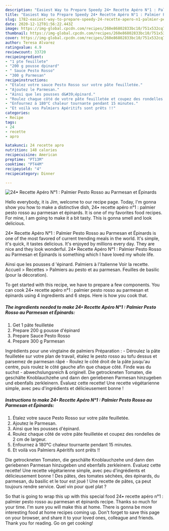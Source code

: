 ```yaml
---
description: "Easiest Way to Prepare Speedy 24• Recette Apéro N°1 : Palmier Pesto Rosso au Parmesan et Épinards"
title: "Easiest Way to Prepare Speedy 24• Recette Apéro N°1 : Palmier Pesto Rosso au Parmesan et Épinards"
slug: 1782-easiest-way-to-prepare-speedy-24-recette-apero-n1-palmier-pesto-rosso-au-parmesan-et-epinards
date: 2020-12-12T01:56:22.443Z
image: https://img-global.cpcdn.com/recipes/260e86802833bc10/751x532cq70/24•-recette-apero-n1-palmier-pesto-rosso-au-parmesan-et-epinards-photo-principale-de-la-recette.jpg
thumbnail: https://img-global.cpcdn.com/recipes/260e86802833bc10/751x532cq70/24•-recette-apero-n1-palmier-pesto-rosso-au-parmesan-et-epinards-photo-principale-de-la-recette.jpg
cover: https://img-global.cpcdn.com/recipes/260e86802833bc10/751x532cq70/24•-recette-apero-n1-palmier-pesto-rosso-au-parmesan-et-epinards-photo-principale-de-la-recette.jpg
author: Teresa Alvarez
ratingvalue: 4.9
reviewcount: 33720
recipeingredient:
- "1 pte feuillete"
- "200 g pousse dpinard"
- " Sauce Pesto Rosso"
- "300 g Parmesan"
recipeinstructions:
- "Étalez votre sauce Pesto Rosso sur votre pâte feuilletée."
- "Ajoutez le Parmesan."
- "Ainsi que les pousses d&#39;épinard."
- "Roulez chaque côté de votre pâte feuilletée et coupez des rondelles de 2 cm de largeur."
- "Enfournez à 180°C chaleur tournante pendant 15 minutes."
- "Et voilà vos Palmiers Apéritifs sont prêts !!"
categories:
- Recipe
tags:
- 24
- recette
- apro

katakunci: 24 recette apro 
nutrition: 148 calories
recipecuisine: American
preptime: "PT13M"
cooktime: "PT44M"
recipeyield: "4"
recipecategory: Dinner

---
```



![24• Recette Apéro N°1 : Palmier Pesto Rosso au Parmesan et Épinards](https://img-global.cpcdn.com/recipes/260e86802833bc10/751x532cq70/24•-recette-apero-n1-palmier-pesto-rosso-au-parmesan-et-epinards-photo-principale-de-la-recette.jpg)

Hello everybody, it is Jim, welcome to our recipe page. Today, I'm gonna show you how to make a distinctive dish, 24• recette apéro n°1 : palmier pesto rosso au parmesan et épinards. It is one of my favorites food recipes. For mine, I am going to make it a bit tasty. This is gonna smell and look delicious.

24• Recette Apéro N°1 : Palmier Pesto Rosso au Parmesan et Épinards is one of the most favored of current trending meals in the world. It's simple, it's quick, it tastes delicious. It's enjoyed by millions every day. They are nice and they look wonderful. 24• Recette Apéro N°1 : Palmier Pesto Rosso au Parmesan et Épinards is something which I have loved my whole life.

Ainsi que les pousses d &#39;épinard. Palmiers à l&#39;italienne Voir la recette. Accueil &gt; Recettes &gt; Palmiers au pesto et au parmesan. Feuilles de basilic (pour la décoration).


To get started with this recipe, we have to prepare a few components. You can cook 24• recette apéro n°1 : palmier pesto rosso au parmesan et épinards using 4 ingredients and 6 steps. Here is how you cook that.

<!--inarticleads1-->

##### The ingredients needed to make 24• Recette Apéro N°1 : Palmier Pesto Rosso au Parmesan et Épinards:

1. Get 1 pâte feuilletée
1. Prepare 200 g pousse d&#39;épinard
1. Prepare  Sauce Pesto Rosso
1. Prepare 300 g Parmesan


Ingrédients pour une vingtaine de palmiers Préparation : - Déroulez la pâte feuilletée sur votre plan de travail, étalez le pesto rosso au tofu dessus et parsemez de parmesan râpé - Roulez le côté droit de la pâte jusqu&#39;au centre, puis roulez le côté gauche afin que chaque côté. Finde was du suchst - abwechslungsreich &amp; originell. Die getrockneten Tomaten, die geschälte Knoblauchzehe und dann den geriebenen Parmesan hinzugeben und ebenfalls zerkleinern. Évaluez cette recette! Une recette végétarienne simple, avec peu d&#39;ingrédients et délicieusement bonne ! 

<!--inarticleads2-->

##### Instructions to make 24• Recette Apéro N°1 : Palmier Pesto Rosso au Parmesan et Épinards:

1. Étalez votre sauce Pesto Rosso sur votre pâte feuilletée.
1. Ajoutez le Parmesan.
1. Ainsi que les pousses d&#39;épinard.
1. Roulez chaque côté de votre pâte feuilletée et coupez des rondelles de 2 cm de largeur.
1. Enfournez à 180°C chaleur tournante pendant 15 minutes.
1. Et voilà vos Palmiers Apéritifs sont prêts !!


Die getrockneten Tomaten, die geschälte Knoblauchzehe und dann den geriebenen Parmesan hinzugeben und ebenfalls zerkleinern. Évaluez cette recette! Une recette végétarienne simple, avec peu d&#39;ingrédients et délicieusement bonne ! Des pâtes, des tomates séchées, des épinards, du parmesan, du basilic et le tour est joué ! Une recette de pâtes, ça peut toujours rendre service. Quel vin pour quel plat ? 

So that is going to wrap this up with this special food 24• recette apéro n°1 : palmier pesto rosso au parmesan et épinards recipe. Thanks so much for your time. I'm sure you will make this at home. There is gonna be more interesting food at home recipes coming up. Don't forget to save this page on your browser, and share it to your loved ones, colleague and friends. Thank you for reading. Go on get cooking!
